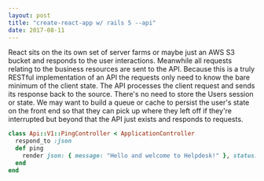 ```yaml
---
layout: post
title: "create-react-app w/ rails 5 --api"
date: 2017-08-11
---
```


React sits on the its own set of server farms or maybe just an AWS S3 bucket and responds to the user interactions.  Meanwhile all requests relating to the business resources are sent to the API.  Because this is a truly RESTful implementation of an API the requests only need to know the bare minimum of the client state.  The API processes the client request and sends its response back to the source.  There's no need to store the Users session or state.  We may want to build a queue or cache to persist the user's state on the front end so that they can pick up where they left off if they're interrupted but beyond that the API just exists and responds to requests.

~~~ruby
class Api::V1::PingController < ApplicationController
  respond_to :json
  def ping
    render json: { message: "Hello and welcome to Helpdesk!" }, status: :ok 
  end
end
~~~
